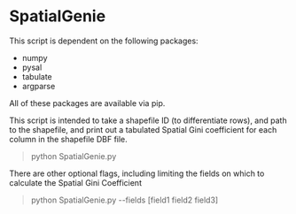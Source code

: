 # SpatialGenie
This script is dependent on the following packages:

* numpy
* pysal
* tabulate
* argparse

All of these packages are available via pip.

This script is intended to take a shapefile ID (to differentiate rows), and path to the shapefile, and print out a tabulated Spatial Gini coefficient for each column in the shapefile DBF file.

> python SpatialGenie.py <id> <path>

There are other optional flags, including limiting the fields on which to calculate the Spatial Gini Coefficient

> python SpatialGenie.py <id> <path> --fields [field1 field2 field3]
